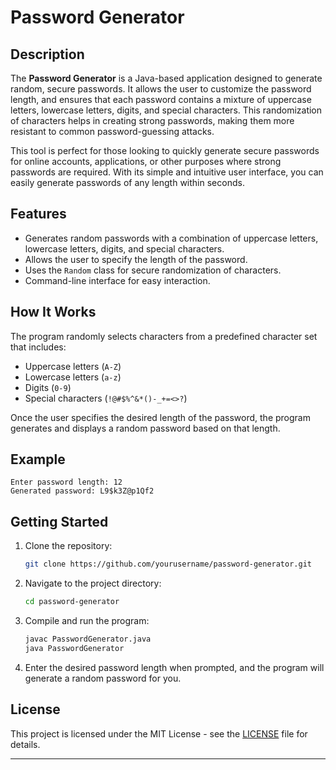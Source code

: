 # Password Generator

## Description

The **Password Generator** is a Java-based application designed to generate random, secure passwords. It allows the user to customize the password length, and ensures that each password contains a mixture of uppercase letters, lowercase letters, digits, and special characters. This randomization of characters helps in creating strong passwords, making them more resistant to common password-guessing attacks.

This tool is perfect for those looking to quickly generate secure passwords for online accounts, applications, or other purposes where strong passwords are required. With its simple and intuitive user interface, you can easily generate passwords of any length within seconds.

## Features

- Generates random passwords with a combination of uppercase letters, lowercase letters, digits, and special characters.
- Allows the user to specify the length of the password.
- Uses the `Random` class for secure randomization of characters.
- Command-line interface for easy interaction.

## How It Works

The program randomly selects characters from a predefined character set that includes:
- Uppercase letters (`A-Z`)
- Lowercase letters (`a-z`)
- Digits (`0-9`)
- Special characters (`!@#$%^&*()-_+=<>?`)

Once the user specifies the desired length of the password, the program generates and displays a random password based on that length.

## Example

```
Enter password length: 12
Generated password: L9$k3Z@p1Qf2
```

## Getting Started

1. Clone the repository:
   ```bash
   git clone https://github.com/yourusername/password-generator.git
   ```

2. Navigate to the project directory:
   ```bash
   cd password-generator
   ```

3. Compile and run the program:
   ```bash
   javac PasswordGenerator.java
   java PasswordGenerator
   ```

4. Enter the desired password length when prompted, and the program will generate a random password for you.

## License

This project is licensed under the MIT License - see the [LICENSE](LICENSE) file for details.

---
